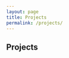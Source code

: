 ```yaml
---
layout: page
title: Projects
permalink: /projects/
---
```


## Projects

<!-- 
### [Project 1](https://github.com/xyz/project1)
Description of project 1.

### Project 2
Description of project 2.

### [View All Projects](https://github.com/xyz?tab=repositories)
You can find all my projects on my [GitHub profile](https://github.com/xyz). -->

<!-- Add more projects as needed -->
